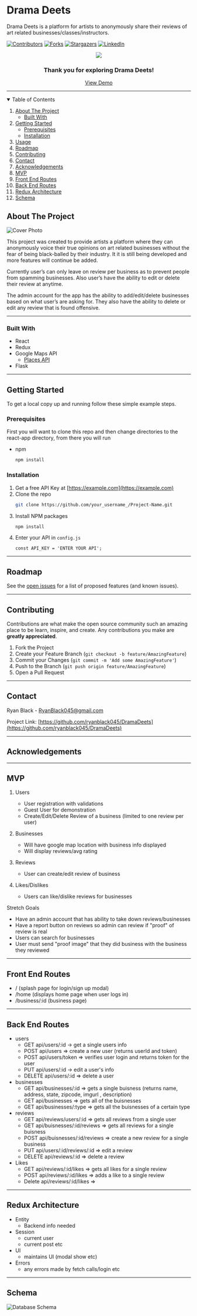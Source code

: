 # Drama Deets
Drama Deets is a platform for artists to anonymously share their reviews of art related businesses/classes/instructors.

<!-- PROJECT SHIELDS -->
<!--
*** I'm using markdown "reference style" links for readability.
*** Reference links are enclosed in brackets [ ] instead of parentheses ( ).
*** See the bottom of this document for the declaration of the reference variables
*** https://www.markdownguide.org/basic-syntax/#reference-style-links
-->
[![Contributors][contributors-shield]][contributors-url]
[![Forks][forks-shield]][forks-url]
[![Stargazers][stars-shield]][stars-url]
[![LinkedIn][linkedin-shield]][linkedin-url]

<p align="center">
    
 <img src="react-app/src/assets/DramaDeetsLogo.png">

  <h3 align="center">Thank you for exploring Drama Deets!</h3>

  <p align="center">
    <a href="https://drama-deets.herokuapp.com/">View Demo</a>
  </p>
</p>

---

<!-- TABLE OF CONTENTS -->
<details open="open">
  <summary>Table of Contents</summary>
  <ol>
    <li>
      <a href="#about-the-project">About The Project</a>
      <ul>
        <li><a href="#built-with">Built With</a></li>
      </ul>
    </li>
    <li>
      <a href="#getting-started">Getting Started</a>
      <ul>
        <li><a href="#prerequisites">Prerequisites</a></li>
        <li><a href="#installation">Installation</a></li>
      </ul>
    </li>
    <li><a href="#usage">Usage</a></li>
    <li><a href="#roadmap">Roadmap</a></li>
    <li><a href="#contributing">Contributing</a></li>
    <li><a href="#contact">Contact</a></li>
    <li><a href="#acknowledgements">Acknowledgements</a></li>
    <li><a href="#mvp">MVP</a></li>
    <li><a href="#front-end-routes">Front End Routes</a></li>
    <li><a href="#back-end-routes">Back End Routes</a></li>
    <li><a href="#redux-architecture">Redux Architecture</a></li>
    <li><a href="#Schema">Schema</a></li>
  </ol>
</details>



<!-- ABOUT THE PROJECT -->
## About The Project

<img align="center" alt="Cover Photo" src="https://drama-deets.s3.amazonaws.com/dramadeets.png"/>

This project was created to provide artists a platform where they can anonymously voice their true opinions on art related businesses without the fear of being black-balled by their industry. It it is still being developed and more features will continue be added. 

Currently user’s can only leave on review per business as to prevent people from spamming businesses. Also user’s have the ability to edit or delete their review at anytime.

The admin account for the app has the ability to add/edit/delete businesses based on what user’s are asking for. They also have the ability to delete or edit any review that is found offensive.

---
### Built With

* React
* Redux
* Google Maps API
  * [Places API](https://developers.google.com/places/web-service/overview)
* Flask

---

<!-- GETTING STARTED -->
## Getting Started

To get a local copy up and running follow these simple example steps.

### Prerequisites

First you will want to clone this repo and then change directories to the react-app directory, from there you will run
* npm
  ```sh
  npm install
  ```

### Installation

1. Get a free API Key at [https://example.com](https://example.com)
2. Clone the repo
   ```sh
   git clone https://github.com/your_username_/Project-Name.git
   ```
3. Install NPM packages
   ```sh
   npm install
   ```
4. Enter your API in `config.js`
   ```JS
   const API_KEY = 'ENTER YOUR API';
   ```
---

<!-- ROADMAP -->
## Roadmap

See the [open issues](https://github.com/ryanblack045/DramaDeets/issues) for a list of proposed features (and known issues).

---

<!-- CONTRIBUTING -->
## Contributing

Contributions are what make the open source community such an amazing place to be learn, inspire, and create. Any contributions you make are **greatly appreciated**.

1. Fork the Project
2. Create your Feature Branch (`git checkout -b feature/AmazingFeature`)
3. Commit your Changes (`git commit -m 'Add some AmazingFeature'`)
4. Push to the Branch (`git push origin feature/AmazingFeature`)
5. Open a Pull Request

---

<!-- CONTACT -->
## Contact

Ryan Black - RyanBlack045@gmail.com

Project Link: [https://github.com/ryanblack045/DramaDeets](https://github.com/ryanblack045/DramaDeets)

---

## Acknowledgements
---

## **MVP**

1. Users

    * User registration with validations
    * Guest User for demonstration
    * Create/Edit/Delete Review of a business (limited to one review per user)

2. Businesses

    * Will have google map location with business info displayed
    * Will display reviews/avg rating

3. Reviews

    * User can create/edit review of business

4. Likes/Dislikes

    * Users can like/dislike reviews for businesses
    
Stretch Goals
  * Have an admin account that has ability to take down reviews/businesses
  * Have a report button on reviews so admin can review if "proof" of review is real
  * Users can search for businesses
  * User must send "proof image" that they did business with the business they reviewed 

---

## **Front End Routes**
* / (splash page for login/sign up modal)
* /home (displays home page when user logs in)
* /business/:id (business page)

---

## **Back End Routes**
* users
  * GET api/users/:id -> get a single users info 
  * POST api/users => create a new user (returns userId and token)
  * POST api/users/token => verifies user login and returns token for the user
  * PUT api/users/:id -> edit a user's info
  * DELETE api/users/:id => delete a user
* businesses
  * GET api/businesses/:id => gets a single buisness (returns name, address, state, zipcode, imgurl , description)
  * GET api/businesses => gets all of the buisnesses
  * GET api/businesses/:type => gets all the buisnesses of a certain type
* reviews
  * GET api/reviews/users/:id => gets all reviews from a single user
  * GET api/buisnesses/:id/reviews => gets all reviews for a single buisness
  * POST api/buisnesses/:id/reviews => create a new review for a single business
  * PUT api/users/:id/reviews/:id => edit a review
  * DELETE api/reviews/:id => delete a review
* Likes
  * GET api/reviews/:id/likes => gets all likes for a single review
  * POST api/reviews/:id/likes => adds a like to a single review
  * Delete api/reviews/:id/likes => 

---

## **Redux Architecture**
* Entity
    * Backend info needed
* Session
    * current user
    * current post etc
* UI
    * maintains UI (modal show etc)
* Errors
    * any errors made by fetch calls/login etc

---

## **Schema**

![Database Schema](react-app/src/assets/Schema.png)



<!-- MARKDOWN LINKS & IMAGES -->
<!-- https://www.markdownguide.org/basic-syntax/#reference-style-links -->
[contributors-shield]: https://img.shields.io/github/contributors/ryanblack045/DramaDeets.svg?style=for-the-badge
[contributors-url]: https://github.com/ryanblack045/DramaDeets/graphs/contributors
[forks-shield]: https://img.shields.io/github/forks/ryanblack045/DramaDeets.svg?style=for-the-badge
[forks-url]: https://github.com/ryanblack045/DramaDeets/network/members
[stars-shield]: https://img.shields.io/github/stars/ryanblack045/DramaDeets.svg?style=for-the-badge
[stars-url]: https://github.com/ryanblack045/DramaDeets/stargazers
[linkedin-shield]: https://img.shields.io/badge/-LinkedIn-black.svg?style=for-the-badge&logo=linkedin&colorB=555
[linkedin-url]: https://www.linkedin.com/in/ryanblack045/
[product-screenshot]: images/screenshot.png





